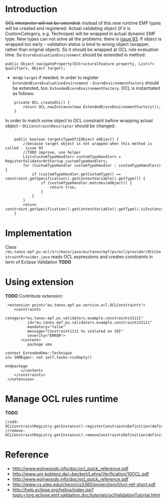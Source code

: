 # Introduction #

~~OCL interpreter will not be extended.~~ Instead of this new runtime EMF types will be created and registered. Actual validating object (if it is CustomCategory, e.g. Technique) will be wrapped in actual dynamic EMF type.
New types can not solve all the problems: there is [issue 93](https://code.google.com/p/epf-process-validator/issues/detail?id=93).
If object is wrapped too early - validation status is bind to wrong object (wrapper, rather than original object). So it should be wrapped at OCL rule evaluation time. So `EcoreEvaluationEnvironment` should be extended in method:
```
public Object navigateProperty(EStructuralFeature property, List<?> qualifiers, Object target);
```
- wrap `target` if needed.
In order to register `ExtendedEcoreEvaluationEnvironment` - `EcoreEnvironmentFactory` should be extended, too: `ExtendedEcoreEnvironmentFactory`. OCL is instantiated as follows:
```
	private OCL createOCL() {
		return OCL.newInstance(new ExtendedEcoreEnvironmentFactory());
	}
```

In order to match some object to OCL constraint before wrapping actual object - `OCLConstraintDescriptor` should be changed:
```

	public boolean targetsTypeOf(EObject eObject) {
		//because target object is not wrapped when this method is called - issue 93
		//TODO improve, use helper
		List<CustomTypeHandler> customTypeHandlers = RegisterValidatorAtStartup.customTypeHandlers;
		for (CustomTypeHandler customTypeHandler : customTypeHandlers) {
			if (customTypeHandler.getCustomType() == constraint.getSpecification().getContextVariable().getType()) {
				if (customTypeHandler.matches(eObject)) {
					return true;
				}
			}
		}
		return constraint.getSpecification().getContextVariable().getType().isInstance(eObject);
	}
```
# Implementation #
Class `/eu.tanov.epf.pv.ocl/src/main/java/eu/tanov/epf/pv/ocl/provider/OCLConstraintProvider.java` reads OCL expressions and creates constraints in term of Eclipse Validation
**TODO**

# Using extension #
**TODO**
Contribute extension:
```
 <extension point="eu.tanov.epf.pv.service.ocl.OCLConstraints">
    <constraints
          category="eu.tanov.epf.pv.validators.example.constraints31111"
          id="eu.tanov.epf.pv.validators.example.constraints31111"
          mandatory="false"
          message="Constraint1111 %s violated on {0}"
          severity="ERROR">
       <content>
          package uma

context ExtendedUma::Technique 
inv SOMEqqer: not self.tasks->isEmpty()

endpackage
       </content>
    </constraints>
 </extension>
```

# Manage OCL rules runtime #
**TODO**
```
//add:
OCLConstraintRegistry.getInstance().registerConstraintsDefinition(definition);
//remove:
OCLConstraintRegistry.getInstance().removeConstraintsDefinition(definition);
```

# Reference #
  * http://www.eoinwoods.info/doc/ocl_quick_reference.pdf
  * http://www.uni-koblenz.de/~beckert/Lehre/Verification/10OCL.pdf
  * http://www.eoinwoods.info/doc/ocl_quick_reference.pdf
  * http://www.cs.utep.edu/cheon/cs3360/project/proj1/ocl-ref-short.pdf
  * http://help.eclipse.org/helios/index.jsp?topic=/org.eclipse.emf.validation.doc/tutorials/oclValidationTutorial.html